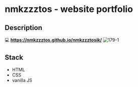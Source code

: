 # nmkzzztos - website portfolio
## Description
:computer: __https://nmkzzztos.github.io/nmkzzztosik/__
![179-1](https://user-images.githubusercontent.com/78933262/162615870-550a6707-3085-4695-89c6-8a3e51ec9d90.png)


## Stack
- HTML
- CSS
- vanilla JS
